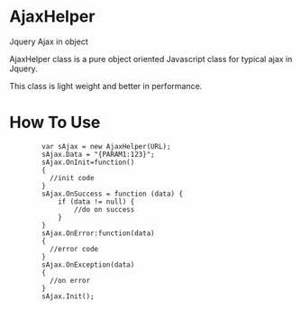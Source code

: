 AjaxHelper
==========

Jquery Ajax in object

AjaxHelper class is a pure object oriented Javascript class for typical ajax in Jquery.

This class is light weight and better in performance.

How To Use
===========
            var sAjax = new AjaxHelper(URL);
            sAjax.Data = "{PARAM1:123}";
            sAjax.OnInit=function()
            {
              //init code
            }
            sAjax.OnSuccess = function (data) {
                if (data != null) {
                    //do on success
                }
            }
            sAjax.OnError:function(data)
            {
              //error code
            }
            sAjax.OnException(data)
            {
              //on error
            }
            sAjax.Init();
